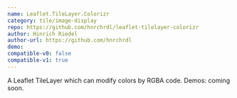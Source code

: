 ```yaml
---
name: Leaflet.TileLayer.Colorizr
category: tile/image-display
repo: https://github.com/hnrchrdl/leaflet-tilelayer-colorizr
author: Hinrich Riedel
author-url: https://github.com/hnrchrdl
demo: 
compatible-v0: false
compatible-v1: true
---
```


A Leaflet TileLayer which can modify colors by RGBA code. Demos: coming soon.
